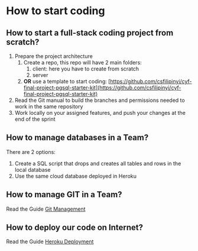 # How to start coding

## How to start a full-stack coding project from scratch?

1. Prepare the project architecture
   1. Create a repo, this repo will have 2 main folders:
      1. client: here you have to create from scratch
      2. server
   2. **OR** use a template to start coding: [https://github.com/csfilipinyi/cyf-final-project-pgsql-starter-kit](https://github.com/csfilipinyi/cyf-final-project-pgsql-starter-kit)
2. Read the Git manual to build the branches and permissions needed to work in the same repository
3. Work locally on your assigned features, and push your changes at the end of the sprint

## How to manage databases in a Team?

There are 2 options:

1. Create a SQL script that drops and creates all tables and rows in the local database
2. Use the same cloud database deployed in Heroku

## How to manage GIT in a Team?

Read the Guide [Git Management](https://syllabus.migracode.org/git-on-teams)

## How to deploy our code on Internet?

Read the Guide [Heroku Deployment](https://syllabus.migracode.org/heroku-deployment)

